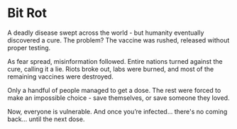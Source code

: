 # Bit Rot

A deadly disease swept across the world - but humanity eventually discovered a cure.
The problem? The vaccine was rushed, released without proper testing.

As fear spread, misinformation followed. Entire nations turned against the cure, calling it a lie.
Riots broke out, labs were burned, and most of the remaining vaccines were destroyed.

Only a handful of people managed to get a dose. 
The rest were forced to make an impossible choice - save themselves, or save someone they loved.

Now, everyone is vulnerable.
And once you’re infected... there's no coming back... until the next dose.